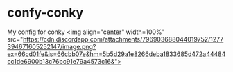 # confy-conky
My config for conky
  <img align="center" width=100%" src="https://cdn.discordapp.com/attachments/796903688044019752/1277394671605252147/image.png?ex=66cd01fe&is=66cbb07e&hm=5b5d29a1e8266deba1833685d472a44484cc1de6900b13c76bc91e79a4573c16&">

